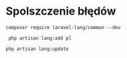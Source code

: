 # Spolszczenie błędów

`composer require laravel-lang/common --dev `

` php artisan lang:add pl`

`php artisan lang:update  `
